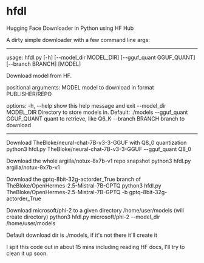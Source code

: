 # hfdl
Hugging Face Downloader in Python using HF Hub

A dirty simple downloader with a few command line args:

-------

usage: hfdl.py [-h] [--model_dir MODEL_DIR] [--gguf_quant GGUF_QUANT] [--branch BRANCH] [MODEL]

Download model from HF.

positional arguments:
  MODEL                 model to download in format PUBLISHER/REPO

options:
  -h, --help            show this help message and exit
  --model_dir MODEL_DIR
                        Directory to store models in. Default: ./models
  --gguf_quant GGUF_QUANT
                        quant to retrieve, like Q6_K
  --branch BRANCH       branch to download

-------

Download TheBloke/neural-chat-7B-v3-3-GGUF with Q8_0 quantization
python3 hfdl.py TheBloke/neural-chat-7B-v3-3-GGUF --gguf_quant Q8_0

Download the whole argilla/notux-8x7b-v1 repo snapshot
python3 hfdl.py argilla/notux-8x7b-v1

Download the gptq-8bit-32g-actorder_True branch of TheBloke/OpenHermes-2.5-Mistral-7B-GPTQ
python3 hfdl.py TheBloke/OpenHermes-2.5-Mistral-7B-GPTQ -b gptq-8bit-32g-actorder_True

Download microsoft/phi-2 to a given directory /home/user/models (will create directory)
python3 hfdl.py microsoft/phi-2 --model_dir /home/user/models

Default download dir is ./models, if it's not there it'll create it

I spit this code out in about 15 mins including reading HF docs, I'll try to clean it up soon. 
